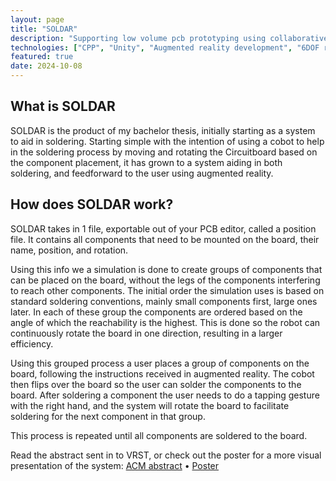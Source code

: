 ```yaml
---
layout: page
title: "SOLDAR"
description: "Supporting low volume pcb prototyping using collaborative robots"
technologies: ["CPP", "Unity", "Augmented reality development", "6DOF robot programming"]
featured: true
date: 2024-10-08
---
```


## What is SOLDAR

SOLDAR is the product of my bachelor thesis, initially starting as a system to aid in soldering. Starting simple with the intention of using a cobot to help in the soldering process by moving and rotating the Circuitboard based on the component placement, it has grown to a system aiding in both soldering, and feedforward to the user using augmented reality.

## How does SOLDAR work?
SOLDAR takes in 1 file, exportable out of your PCB editor, called a position file. It contains all components that need to be mounted on the board, their name, position, and rotation.

Using this info we a simulation is done to create groups of components that can be placed on the board, without the legs of the components interfering to reach other components.
The initial order the simulation uses is based on standard soldering conventions, mainly small components first, large ones later. 
In each of these group the components are ordered based on the angle of which the reachability is the highest. This is done so the robot can continuously rotate the board in one direction, resulting in a larger efficiency.

Using this grouped process a user places a group of components on the board, following the instructions received in augmented reality. The cobot then flips over the board so the user can solder the components to the board.
After soldering a component the user needs to do a tapping gesture with the right hand, and the system will rotate the board to facilitate soldering for the next component in that group.

This process is repeated until all components are soldered to the board.

Read the abstract sent in to VRST, or check out the poster for a more visual presentation of the system:
[ACM abstract](https://dl.acm.org/doi/abs/10.1145/3641825.3689496) • [Poster](/assets/pdfs/PosterVRST.pdf)
